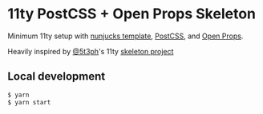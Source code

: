 # 11ty PostCSS + Open Props Skeleton

Minimum 11ty setup with [nunjucks
template](https://mozilla.github.io/nunjucks/), [PostCSS](https://postcss.org/),
and [Open Props](https://open-props.style/).

Heavily inspired by [@5t3ph](https://twitter.com/5t3ph)'s 11ty [skeleton project](https://github.com/5t3ph/11ty-sass-skeleton)

## Local development

```bash
$ yarn
$ yarn start
```
